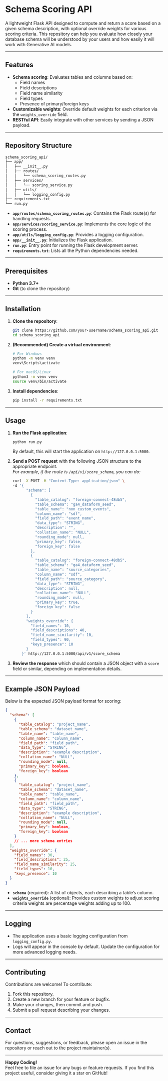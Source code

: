 # Schema Scoring API

A lightweight Flask API designed to compute and return a score based on a given schema description, with optional override weights for various scoring criteria. This repository can help you evaluate how closely your database schema will be understood by your users and how easily it will work with Generative AI models.

---

## Features

- **Schema scoring**: Evaluates tables and columns based on:
  - Field names
  - Field descriptions
  - Field name similarity
  - Field types
  - Presence of primary/foreign keys
- **Customizable weights**: Override default weights for each criterion via the `weights_override` field.
- **RESTful API**: Easily integrate with other services by sending a JSON payload.

---

## Repository Structure

```bash
schema_scoring_api/
├── app/
│   ├── __init__.py
│   ├── routes/
│   │   └── schema_scoring_routes.py
│   ├── services/
│   │   └── scoring_service.py
│   ├── utils/
│   │   └── logging_config.py
├── requirements.txt
└── run.py
```

- **`app/routes/schema_scoring_routes.py`**: Contains the Flask route(s) for handling requests.
- **`app/services/scoring_service.py`**: Implements the core logic of the scoring process.
- **`app/utils/logging_config.py`**: Provides a logging configuration.
- **`app/__init__.py`**: Initializes the Flask application.
- **`run.py`**: Entry point for running the Flask development server.
- **`requirements.txt`**: Lists all the Python dependencies needed.

---

## Prerequisites

- **Python 3.7+**  
- **Git** (to clone the repository)

---

## Installation

1. **Clone the repository**:

   ```bash
   git clone https://github.com/your-username/schema_scoring_api.git
   cd schema_scoring_api
   ```

2. **(Recommended) Create a virtual environment**:

   ```bash
   # For Windows
   python -m venv venv
   venv\Scripts\activate

   # For macOS/Linux
   python3 -m venv venv
   source venv/bin/activate
   ```

3. **Install dependencies**:

   ```bash
   pip install -r requirements.txt
   ```

---

## Usage

1. **Run the Flask application**:

   ```bash
   python run.py
   ```
   
   By default, this will start the application on `http://127.0.0.1:5000`.

2. **Send a POST request** with the following JSON structure to the appropriate endpoint.  
   _For example, if the route is `/api/v1/score_schema`, you can do:_

   ```bash
   curl -X POST -H "Content-Type: application/json" \
   -d '{
         "schema": [
           {
             "table_catalog": "foreign-connect-48db5",
             "table_schema": "ga4_dataform_seed",
             "table_name": "non_custom_events",
             "column_name": "sdf",
             "field_path": "event_name",
             "data_type": "STRING",
             "description": "",
             "collation_name": "NULL",
             "rounding_mode": null,
             "primary_key": false,
             "foreign_key": false
           },
           {
             "table_catalog": "foreign-connect-48db5",
             "table_schema": "ga4_dataform_seed",
             "table_name": "source_categories",
             "column_name": "sdf",
             "field_path": "source_category",
             "data_type": "STRING",
             "description": null,
             "collation_name": "NULL",
             "rounding_mode": null,
             "primary_key": true,
             "foreign_key": false
           }
         ],
         "weights_override": {
           "field_names": 10,
           "field_descriptions": 40,
           "field_name_similarity": 10,
           "field_types": 90,
           "keys_presence": 10
         }
       }' http://127.0.0.1:5000/api/v1/score_schema
   ```

3. **Review the response** which should contain a JSON object with a `score` field or similar, depending on implementation details.

---

## Example JSON Payload

Below is the expected JSON payload format for scoring:

```json
{
  "schema": [
    {
      "table_catalog": "project_name",
      "table_schema": "dataset_name",
      "table_name": "table_name",
      "column_name": "column_name",
      "field_path": "field_path",
      "data_type": "STRING",
      "description": "example description",
      "collation_name": "NULL",
      "rounding_mode": null,
      "primary_key": boolean,
      "foreign_key": boolean
    },
    {
      "table_catalog": "project_name",
      "table_schema": "dataset_name",
      "table_name": "table_name",
      "column_name": "column_name",
      "field_path": "field_path",
      "data_type": "STRING",
      "description": "example description",
      "collation_name": "NULL",
      "rounding_mode": null,
      "primary_key": boolean,
      "foreign_key": boolean
    }
    // ... more schema entries
  ],
  "weights_override": {
    "field_names": 30,
    "field_descriptions": 25,
    "field_name_similarity": 25,
    "field_types": 10,
    "keys_presence": 10
  }
}
```

- **`schema`** (required): A list of objects, each describing a table’s column.
- **`weights_override`** (optional): Provides custom weights to adjust scoring criteria weights are percentage weights adding up to 100.

---

## Logging

- The application uses a basic logging configuration from `logging_config.py`.
- Logs will appear in the console by default. Update the configuration for more advanced logging needs.

---

## Contributing

Contributions are welcome! To contribute:

1. Fork this repository.
2. Create a new branch for your feature or bugfix.
3. Make your changes, then commit and push.
4. Submit a pull request describing your changes.

---

## Contact

For questions, suggestions, or feedback, please open an issue in the repository or reach out to the project maintainer(s).

---

**Happy Coding!**  
Feel free to file an issue for any bugs or feature requests. If you find this project useful, consider giving it a star on GitHub!

